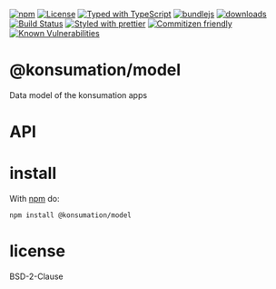 [![npm](https://img.shields.io/npm/v/@konsumation/model.svg)](https://www.npmjs.com/package/@konsumation/model)
[![License](https://img.shields.io/badge/License-BSD%203--Clause-blue.svg)](https://opensource.org/licenses/BSD-3-Clause)
[![Typed with TypeScript](https://flat.badgen.net/badge/icon/Typed?icon=typescript\&label\&labelColor=blue\&color=555555)](https://typescriptlang.org)
[![bundlejs](https://deno.bundlejs.com/?q=@konsumation/model\&badge=detailed)](https://bundlejs.com/?q=@konsumation/model)
[![downloads](http://img.shields.io/npm/dm/@konsumation/model.svg?style=flat-square)](https://npmjs.org/package/@konsumation/model)
[![Build Status](https://img.shields.io/endpoint.svg?url=https%3A%2F%2Factions-badge.atrox.dev%2Fkonsumation%2Fmodel%2Fbadge\&style=flat)](https://actions-badge.atrox.dev/konsumation/model/goto)
[![Styled with prettier](https://img.shields.io/badge/styled_with-prettier-ff69b4.svg)](https://github.com/prettier/prettier)
[![Commitizen friendly](https://img.shields.io/badge/commitizen-friendly-brightgreen.svg)](http://commitizen.github.io/cz-cli/)
[![Known Vulnerabilities](https://snyk.io/test/github/konsumation/model/badge.svg)](https://snyk.io/test/github/konsumation/model)

# @konsumation/model

Data model of the konsumation apps

# API


# install

With [npm](http://npmjs.org) do:

```shell
npm install @konsumation/model
```

# license

BSD-2-Clause
